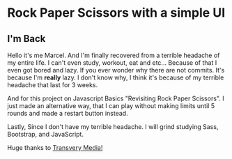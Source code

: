 # Rock Paper Scissors with a simple UI
## I'm Back
Hello it's me Marcel. And I'm finally recovered from a terrible headache of my entire life. I can't even study, workout, eat and etc... Because of that I even got bored and lazy. If you ever wonder why there are not commits. It's because I'm **really** lazy. I don't know why, I think it's because of my terrible headache that last for 3 weeks. 

And for this project on Javascript Basics "Revisiting Rock Paper Scissors". I just made an alternative way, that I can play without making limits until 5 rounds and made a restart button instead. 

Lastly, Since I don't have my terrible headache. I will grind studying Sass, Bootstrap, and JavaScript. 

Huge thanks to [Transvery Media!](https://www.youtube.com/channel/UC29ju8bIPH5as8OGnQzwJyA)